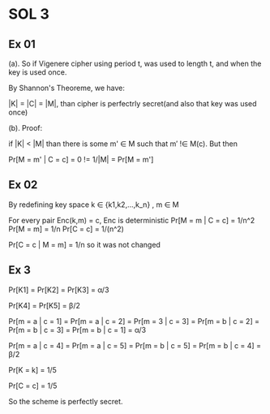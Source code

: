 # SOL 3

## Ex 01

(a). So if Vigenere cipher using period t, was used to length t, and when the key is used once.

By Shannon's Theoreme, we have:

|K| = |C| = |M|, than cipher is perfectrly secret(and also that key was used once)

(b). Proof:

if |K| < |M| than there is some m' ∈ M such that m′ !∈ M(c). But then

Pr[M = m' | C = c] = 0 != 1/|M| = Pr[M = m']

## Ex 02

By redefining key space k ∈ {k1,k2,...,k_n} , m ∈ M


For every pair Enc(k,m) = c, Enc is deterministic
Pr[M = m | C = c] = 1/n^2 
Pr[M = m] = 1/n
Pr[C = c] = 1/(n^2)

Pr[C = c | M = m] = 1/n so it was not changed

## Ex 3

Pr[K1] = Pr[K2] = Pr[K3] = α/3

Pr[K4] = Pr[K5] = β/2

Pr[m = a | c = 1] =  Pr[m = a | c = 2] =  Pr[m = 3 | c = 3] = Pr[m = b | c = 2] =  Pr[m = b | c = 3] =  Pr[m = b | c = 1] = α/3

Pr[m = a | c = 4] =  Pr[m = a | c = 5] = Pr[m = b | c = 5] =  Pr[m = b | c = 4] = β/2

Pr[K = k] = 1/5

Pr[C = c] = 1/5

So the scheme is perfectly secret.
